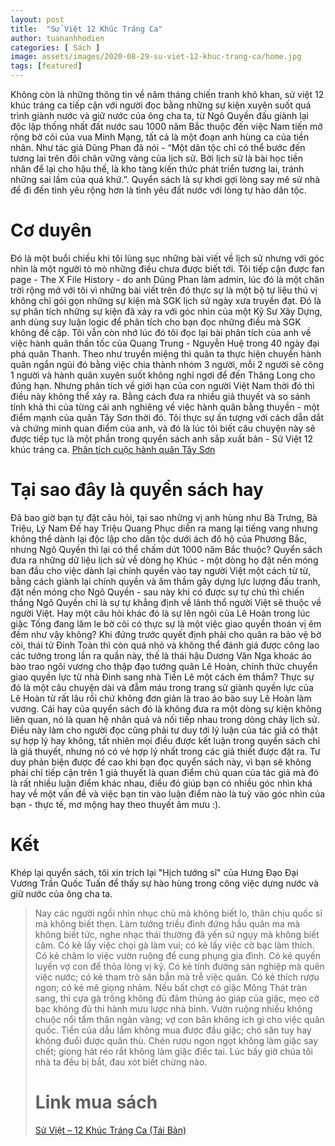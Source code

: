 ```yaml
---
layout: post
title:  "Sử Việt 12 Khúc Tráng Ca"
author: tuananhhodien
categories: [ Sách ]
image: assets/images/2020-08-29-su-viet-12-khuc-trang-ca/home.jpg
tags: [featured]
---
```

Không còn là những thông tin về năm tháng chiến tranh khô khan, sử việt 12 khúc tráng ca tiếp cận với người đọc bằng 
những sự kiện xuyên suốt quá trình giành nước và giữ nước của ông cha ta, từ Ngô Quyền đấu giành lại độc lập thống nhất 
đất nước sau 1000 năm Bắc thuộc đến việc Nam tiến mở rộng bờ cõi của vua Minh Mạng, tất cả là một đoạn anh hùng ca của 
tiền nhân. Như tác giả Dũng Phan đã nói - “Một dân tộc chỉ có thể bước đến tương lai trên đôi chân vững vàng của lịch sử. 
Bởi lịch sử là bài học tiền nhân để lại cho hậu thế, là kho tàng kiến thức phát triển tương lai, tránh những sai lầm của 
quá khứ.”. Quyển sách là sự khơi gợi lòng say mê sử nhà để đi đến tình yêu rộng hơn là tình yêu đất nước với lòng tự hào 
dân tộc.
# Cơ duyên
Đó là một buổi chiều khi tôi lùng sục những bài viết về lịch sử nhưng với góc nhìn là một người tò mò những điều chưa 
được biết tới. Tôi tiếp cận được fan page - The X File History - do anh Dũng Phan làm admin, lúc đó là một chân trời rộng 
mở với tôi vì những bài viết trên đó thực sự là một bộ tư liệu thú vị không chỉ gói gọn những sự kiện mà SGK lịch sử ngày 
xưa truyền đạt. Đó là sự phân tích những sự kiện đã xảy ra với góc nhìn của một Kỹ Sư Xây Dựng, anh dùng suy luận logic 
để phân tích cho bạn đọc những điều mà SGK không đề cập. Tôi vẫn còn nhớ lúc đó tôi đọc lại bài phân tích của anh về 
việc hành quân thần tốc của Quang Trung - Nguyễn Huệ trong 40 ngày đại phá quân Thanh. Theo như truyền miệng thì quân 
ta thực hiện chuyến hành quân ngắn ngủi đó bằng việc chia thành nhóm 3 người, mỗi 2 người sẽ cõng 1 người và hành quân 
xuyên suốt không nghỉ ngơi để đến Thăng Long cho đúng hạn. Nhưng phân tích về giới hạn của con người Việt Nam thời đó 
thì điều này không thể xảy ra. Bằng cách đưa ra nhiều giả thuyết và so sánh tính khả thi của từng cái anh nghiêng về 
việc hành quân bằng thuyền - một điểm mạnh của quân Tây Sơn thời đó. Tôi thực sự ấn tượng với cách dẫn dắt và chứng 
minh quan điểm của anh, và đó là lúc tôi biết câu chuyện này sẽ được tiếp tục là một phần trong quyển sách anh sắp xuất 
bản - Sử Việt 12 khúc tráng ca. [Phân tích cuộc hành quân Tây Sơn](https://www.facebook.com/x.file.of.history/photos/gi%E1%BA%A3i-m%C3%A3-b%C3%AD-%E1%BA%A9n-cu%E1%BB%99c-h%C3%A0nh-qu%C3%A2n-th%E1%BA%A7n-t%E1%BB%91c-c%E1%BB%A7a-vua-quang-trungv%C3%A2ng-xin-ch%C3%A0o-t%E1%BA%A5t-c%E1%BA%A3-c%C3%A1/191560011178065/)
# Tại sao đây là quyển sách hay
Đã bao giờ bạn tự đặt câu hỏi, tại sao những vị anh hùng như Bà Trưng, Bà Triệu, Lý Nam Đế hay Triệu Quang Phục diễn ra 
mang lại tiếng vang nhưng không thể dành lại độc lập cho dân tộc dưới ách đô hộ của Phương Bắc, nhưng Ngô Quyền thì lại 
có thể chấm dứt 1000 năm Bắc thuộc? Quyển sách đưa ra những dữ liệu lịch sử về dòng họ Khúc - một dòng họ đặt nền móng 
ban đầu cho việc dành lại chính quyền vào tay người Việt một cách từ từ, bằng cách giành lại chính quyền và âm thầm gây 
dựng lực lượng đấu tranh, đặt nền móng cho Ngô Quyền - sau này khi có được sự tự chủ thì chiến thắng Ngô Quyền chỉ là sự 
tự khẳng định về lãnh thổ người Việt sẽ thuộc về người Việt. 
Hay một câu hỏi khác đó là sự lên ngôi của Lê Hoàn trong lúc giặc Tống đang lăm le bờ cõi có thực sự là một việc giao 
quyền thoán vị êm đềm như vậy không? Khi đứng trước quyết định phải cho quân ra bảo vệ bờ cõi, thái tử Đinh Toàn thì còn 
quá nhỏ và không thể đánh giá được công lao các tướng trong lần ra quần này, thế là thái hậu Dương Văn Nga khoác áo bào 
trao ngôi vương cho thập đạo tướng quân Lê Hoàn, chính thức chuyển giao quyền lực từ nhà Đinh sang nhà Tiền Lê một cách 
êm thắm? Thực sự đó là một câu chuyện dài và đẫm máu trong trang sử giành quyền lực của Lê Hoàn từ rất lâu rồi chứ không 
đơn giản là trao áo bào suy Lê Hoàn làm vương.
Cái hay của quyển sách đó là không đưa ra một dòng sự kiện không liên quan, nó là quan hệ nhân quả và nối tiếp nhau trong 
dòng chảy lịch sử. Điều này làm cho người đọc cũng phải tư duy tới lý luận của tác giả có thật sự hợp lý hay không, tất 
nhiên mọi điều được kết luận trong quyển sách chỉ là giả thuyết, nhưng nó có vẻ hợp lý nhất trong các giả thiết được đặt 
ra. Tư duy phản biện được đề cao khi bạn đọc quyển sách này, vì bạn sẽ không phải chỉ tiếp cận trên 1 giả thuyết là quan 
điểm chủ quan của tác giả mà đó là rất nhiều luận điểm khác nhau, điều đó giúp bạn có nhiều góc nhìn khá hay về một vấn đề 
và việc bạn tin vào luận điểm nào là tuỳ vào góc nhìn của bạn - thực tế, mơ mộng hay theo thuyết âm mưu :).
# Kết
Khép lại quyển sách, tôi xin trích lại "Hịch tướng sĩ" của Hưng Đạo Đại Vương Trần Quốc Tuấn để thấy sự hào hùng trong 
công việc dựng nước và giữ nước của ông cha ta.
>Nay các người ngồi nhìn nhục chủ mà không biết lo, thân chịu quốc sỉ mà không biết thẹn. Làm tướng triều đình đứng hầu 
quân ma mà không biết tức, nghe nhạc thái thường đã yến sứ ngụy mà không biết căm. Có kẻ lấy việc chọi gà làm vui; có 
kẻ lấy việc cờ bạc làm thích. Có kẻ chăm lo việc vườn ruộng để cung phụng gia đình. Có kẻ quyến luyến vợ con để thỏa 
lòng vị kỷ. Có kẻ tính đường sản nghiệp mà quên việc nước; có kẻ tham trò săn bắn mà trễ việc quân. Có kẻ thích rượu 
ngon; có kẻ mê giọng nhảm. Nếu bất chợt có giặc Mông Thát tràn sang, thì cựa gà trống không đủ đâm thủng áo giáp của 
giặc, mẹo cờ bạc không đủ thi hành mưu lược nhà binh. Vườn ruộng nhiều không chuộc nổi tấm thân ngàn vàng; vợ con bân 
không ích gì cho việc quân quốc. Tiền của dẫu lắm không mua được đầu giặc; chó săn tuy hay không đuổi được quân thù. 
Chén rượu ngon ngọt không làm giặc say chết; giọng hát réo rắt không làm giặc điếc tai. Lúc bấy giờ chúa tôi nhà ta 
đều bị bắt, đau xót biết chừng nào.
> # Link mua sách
> [Sử Việt – 12 Khúc Tráng Ca (Tái Bản)](https://shorten.asia/XYha9CDH)
